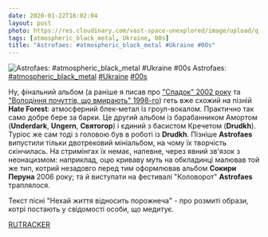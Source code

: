 ```yaml
---
date: 2020-01-22T16:02:04
layout: post
photo: https://res.cloudinary.com/vast-space-unexplored/image/upload/q_auto,dpr_auto,w_auto/photos/photo_859_22-01-2020_16-02-04.jpg
tags: [atmospheric_black_metal, Ukraine, 00s]
title: "Astrofaes: #atmospheric_black_metal #Ukraine #00s"
---
```

![Astrofaes: #atmospheric_black_metal #Ukraine #00s](https://res.cloudinary.com/vast-space-unexplored/image/upload/q_auto,dpr_auto,w_auto/photos/photo_859_22-01-2020_16-02-04.jpg)
Astrofaes: [#atmospheric_black_metal](/tags/#atmospheric_black_metal) [#Ukraine](/tags/#Ukraine) [#00s](/tags/#00s)

Ну, фінальний альбом (а раніше я писав про [&quot;Спадок&quot; 2002 року](/2019-11-21-astrofaes--black-metal-atmospheric-black-metal-ukraine) та [&quot;Володіння почуттів, що вмирають&quot; 1998-го](/2019-10-16-astrofaes--pagan-black-metal-symphonic-black-metal)) геть вже схожий на пізній **Hate Forest**: атмосферний блек-метал із гроул-вокалом. Практично так само добре бере за барки. Це другий альбом із барабанником Амортом (**Underdark**, **Ungern**, **Святогор**) і єдиний з басистом Кречетом (**Drudkh**). Туріос же сам тоді з головою був в роботі із **Drudkh**. Пізніше **Astrofaes** випустили тільки двотрековий мініальбом, на чому їх творчість скінчилась. На стримінгах їх немає, напевне, через явний зв&#39;язок з неонацизмом: наприклад, оцю криваву муть на обкладинці малював той же тип, котрий незадовго перед тим оформлював альбом **Сокири Перуна** 2006 року; та й виступати на фестивалі &quot;Коловорот&quot; **Astrofaes** траплялося.

Текст пісні &quot;Нехай життя відносить порожнеча&quot; - про розмиті образи, котрі постають у свідомості особи, що медитує.

[RUTRACKER](https://rutracker.org/forum/viewtopic.php?t=3308717)